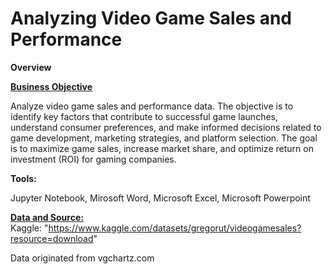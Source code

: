 
# <b>Analyzing Video Game Sales and Performance</b>
<b>Overview</b>

<b><u>Business Objective</u></b>
  <p>Analyze video game sales and performance data. 
The objective is to identify key factors that contribute to successful game launches, understand consumer preferences, and make informed decisions related to game development, marketing strategies, and platform selection.
The goal is to maximize game sales, increase market share, and optimize return on investment (ROI) for gaming companies.</p>

<b>Tools:</b>
<p>Jupyter Notebook, Mirosoft Word, Microsoft Excel, Microsoft Powerpoint</p>

<b><u>Data and Source:</u></b>
<br>Kaggle: <a> "https://www.kaggle.com/datasets/gregorut/videogamesales?resource=download" </a>
<p>Data originated from vgchartz.com</p>
